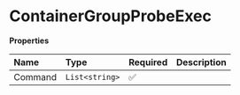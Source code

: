 # ContainerGroupProbeExec

**Properties**

| Name    | Type           | Required | Description |
| :------ | :------------- | :------- | :---------- |
| Command | `List<string>` | ✅       |             |
